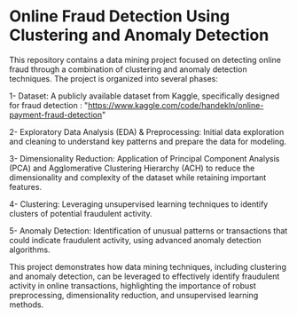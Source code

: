 # Online Fraud Detection Using Clustering and Anomaly Detection

This repository contains a data mining project focused on detecting online fraud through a combination of clustering and anomaly detection techniques. The project is organized into several phases:

1- Dataset: A publicly available dataset from Kaggle, specifically designed for fraud detection : 
"https://www.kaggle.com/code/handekln/online-payment-fraud-detection"

2- Exploratory Data Analysis (EDA) & Preprocessing: Initial data exploration and cleaning to understand key patterns and prepare the data for modeling.

3- Dimensionality Reduction: Application of Principal Component Analysis (PCA) and Agglomerative Clustering Hierarchy (ACH) to reduce the dimensionality and complexity of the dataset while retaining important features.

4- Clustering: Leveraging unsupervised learning techniques to identify clusters of potential fraudulent activity.

5- Anomaly Detection: Identification of unusual patterns or transactions that could indicate fraudulent activity, using advanced anomaly detection algorithms.


This project demonstrates how data mining techniques, including clustering and anomaly detection, can be leveraged to effectively identify fraudulent activity in online transactions, highlighting the importance of robust preprocessing, dimensionality reduction, and unsupervised learning methods.
